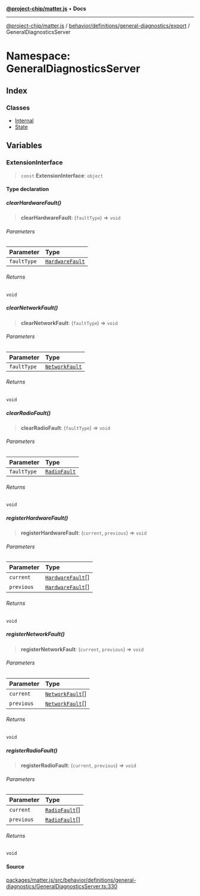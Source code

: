 [**@project-chip/matter.js**](../../../../../../README.md) • **Docs**

***

[@project-chip/matter.js](../../../../../../modules.md) / [behavior/definitions/general-diagnostics/export](../../README.md) / GeneralDiagnosticsServer

# Namespace: GeneralDiagnosticsServer

## Index

### Classes

- [Internal](classes/Internal.md)
- [State](classes/State.md)

## Variables

### ExtensionInterface

> `const` **ExtensionInterface**: `object`

#### Type declaration

##### clearHardwareFault()

> **clearHardwareFault**: (`faultType`) => `void`

###### Parameters

| Parameter | Type |
| :------ | :------ |
| `faultType` | [`HardwareFault`](../../../../../../cluster/export/namespaces/GeneralDiagnostics/enumerations/HardwareFault.md) |

###### Returns

`void`

##### clearNetworkFault()

> **clearNetworkFault**: (`faultType`) => `void`

###### Parameters

| Parameter | Type |
| :------ | :------ |
| `faultType` | [`NetworkFault`](../../../../../../cluster/export/namespaces/GeneralDiagnostics/enumerations/NetworkFault.md) |

###### Returns

`void`

##### clearRadioFault()

> **clearRadioFault**: (`faultType`) => `void`

###### Parameters

| Parameter | Type |
| :------ | :------ |
| `faultType` | [`RadioFault`](../../../../../../cluster/export/namespaces/GeneralDiagnostics/enumerations/RadioFault.md) |

###### Returns

`void`

##### registerHardwareFault()

> **registerHardwareFault**: (`current`, `previous`) => `void`

###### Parameters

| Parameter | Type |
| :------ | :------ |
| `current` | [`HardwareFault`](../../../../../../cluster/export/namespaces/GeneralDiagnostics/enumerations/HardwareFault.md)[] |
| `previous` | [`HardwareFault`](../../../../../../cluster/export/namespaces/GeneralDiagnostics/enumerations/HardwareFault.md)[] |

###### Returns

`void`

##### registerNetworkFault()

> **registerNetworkFault**: (`current`, `previous`) => `void`

###### Parameters

| Parameter | Type |
| :------ | :------ |
| `current` | [`NetworkFault`](../../../../../../cluster/export/namespaces/GeneralDiagnostics/enumerations/NetworkFault.md)[] |
| `previous` | [`NetworkFault`](../../../../../../cluster/export/namespaces/GeneralDiagnostics/enumerations/NetworkFault.md)[] |

###### Returns

`void`

##### registerRadioFault()

> **registerRadioFault**: (`current`, `previous`) => `void`

###### Parameters

| Parameter | Type |
| :------ | :------ |
| `current` | [`RadioFault`](../../../../../../cluster/export/namespaces/GeneralDiagnostics/enumerations/RadioFault.md)[] |
| `previous` | [`RadioFault`](../../../../../../cluster/export/namespaces/GeneralDiagnostics/enumerations/RadioFault.md)[] |

###### Returns

`void`

#### Source

[packages/matter.js/src/behavior/definitions/general-diagnostics/GeneralDiagnosticsServer.ts:330](https://github.com/project-chip/matter.js/blob/7a8cbb56b87d4ccf34bec5a9a95ab40a1711324f/packages/matter.js/src/behavior/definitions/general-diagnostics/GeneralDiagnosticsServer.ts#L330)
